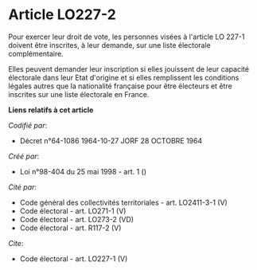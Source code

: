 # Article LO227-2

Pour exercer leur droit de vote, les personnes visées à l'article LO 227-1 doivent être inscrites, à leur demande, sur une
liste électorale complémentaire. 

Elles peuvent demander leur inscription si elles jouissent de leur capacité électorale dans leur Etat d'origine et si elles
remplissent les conditions légales autres que la nationalité française pour être électeurs et être inscrites sur une liste
électorale en France.

**Liens relatifs à cet article**

_Codifié par_:

  - Décret n°64-1086 1964-10-27 JORF 28 OCTOBRE 1964

_Créé par_:

  - Loi n°98-404 du 25 mai 1998 - art. 1 ()

_Cité par_:

  - Code général des collectivités territoriales - art. LO2411-3-1 (V)
  - Code électoral - art. LO271-1 (V)
  - Code électoral - art. LO273-2 (VD)
  - Code électoral - art. R117-2 (V)

_Cite_:

  - Code électoral - art. LO227-1 (V)
